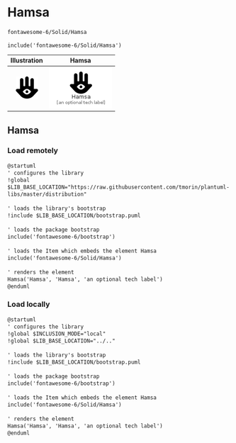 # Hamsa


```text
fontawesome-6/Solid/Hamsa
```

```text
include('fontawesome-6/Solid/Hamsa')
```



| Illustration | Hamsa |
| :---: | :---: |
| ![illustration for Illustration](../../fontawesome-6/Solid/Hamsa.png) | ![illustration for Hamsa](../../fontawesome-6/Solid/Hamsa.Local.png) |




## Hamsa

### Load remotely
```plantuml
@startuml
' configures the library
!global $LIB_BASE_LOCATION="https://raw.githubusercontent.com/tmorin/plantuml-libs/master/distribution"

' loads the library's bootstrap
!include $LIB_BASE_LOCATION/bootstrap.puml

' loads the package bootstrap
include('fontawesome-6/bootstrap')

' loads the Item which embeds the element Hamsa
include('fontawesome-6/Solid/Hamsa')

' renders the element
Hamsa('Hamsa', 'Hamsa', 'an optional tech label')
@enduml
```

### Load locally
```plantuml
@startuml
' configures the library
!global $INCLUSION_MODE="local"
!global $LIB_BASE_LOCATION="../.."

' loads the library's bootstrap
!include $LIB_BASE_LOCATION/bootstrap.puml

' loads the package bootstrap
include('fontawesome-6/bootstrap')

' loads the Item which embeds the element Hamsa
include('fontawesome-6/Solid/Hamsa')

' renders the element
Hamsa('Hamsa', 'Hamsa', 'an optional tech label')
@enduml
```

